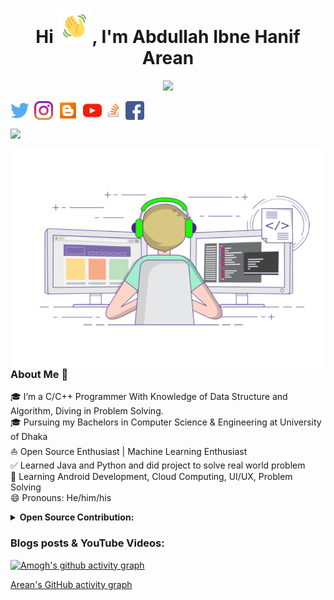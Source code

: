 
<!-- Updating my readme for GitHub-->

<h1 align="center">Hi <img src="https://github.com/AbdullahArean/AbdullahArean/blob/main/Wave.gif" height="55px" width="55px">, I'm Abdullah Ibne Hanif Arean</h1>

<!-- Typing SVG by DenverCoder1 - https://github.com/DenverCoder1/readme-typing-svg -->
<p align="center">
<!--   <a href="https://github.com/DenverCoder1/readme-typing-svg"> -->
    <img src="https://readme-typing-svg.herokuapp.com?color=E22FE4&width=380&height=45&lines=Open-Source+Enthusiast;Learning+In+Public;Empowering+Others;Nice+To+Meet+You+...&center=true"></a>

</p>




<p align="left">
<a href="https://twitter.com/AbdullahArean" target="blank"><img align="center" src="https://github.com/AbdullahArean/AbdullahArean/blob/main/socials/twitter.png" title = "Twitter" alt="" height="30" /></a>
<a href="https://www.linkedin.com/in/abdullaharean/" target="blank"><img align="center" src="https://github.com/mishmanners/MishManners/blob/master/socials/transparent-Linkedin-logo-icon.png" alt="" height="30" /></a>
<a href="https://www.instagram.com/not_sec_c/" target="blank"><img align="center" src="https://github.com/AbdullahArean/AbdullahArean/blob/main/socials/instagram.png" alt="" height="30" /></a>
 <a href="https://www.thoughtsofarean.blogspot.com" target="blank"><img align="center" src="https://github.com/AbdullahArean/AbdullahArean/blob/main/socials/blogger.png" alt="" height="30" /></a>
<a href= "https://www.youtube.com/channel/UCrTNziSAR2lkan4Afm88_lQ" target="blank"><img align="center" src="https://github.com/AbdullahArean/AbdullahArean/blob/main/socials/YouTube.png" alt="" height="30" /></a>
<a href= "https://stackoverflow.com/users/15420466/abdullah-ibne-hanif-arean" target="blank"><img align="center" src="https://github.com/AbdullahArean/AbdullahArean/blob/main/socials/stackoverflow.png" alt="" height="30" /></a>
<!-- <a href="https://leetcode.com/AbdullahArean/" target="blank"><img align="center" src="https://github.com/AbdullahArean/AbdullahArean/blob/main/socials/leetcode.png" alt="" height="30" /></a> -->
<a href="https://www.facebook.com/arean.abdullah" target="blank"><img align="center" src="https://github.com/AbdullahArean/AbdullahArean/blob/main/socials/facebook.png" alt="" height="30" /></a>
</p>

 
![](https://visitor-badge.glitch.me/badge?page_id=AbdullahArean.AbdullahArean)
<br />

<!-- For adding Gif -->
<p><img align="right" alt="GIF" src="https://github.com/AbdullahArean/AbdullahArean/blob/main/areancodes.gif" width="500" height="350" /></p>



### About Me 🚀
🎓 I’m a C/C++ Programmer With Knowledge of Data Structure and Algorithm, Diving in Problem Solving.</br>
🎓 Pursuing my Bachelors in Computer Science & Engineering at University of Dhaka </br>
⛵ Open Source Enthusiast | Machine Learning Enthusiast</br>
✅ Learned Java and Python and did project to solve real world problem</br>
🌱 Learning Android Development, Cloud Computing, UI/UX, Problem Solving</br>
😄 Pronouns: He/him/his</br>



<details>
<h3>Things I code with</h3>
<p>
  <img alt="React" src="https://img.shields.io/badge/-React-45b8d8?style=flat-square&logo=react&logoColor=white" />
  <img alt="Webpack" src="https://img.shields.io/badge/-Webpack-8DD6F9?style=flat-square&logo=webpack&logoColor=white" /> 
  <img alt="Docker" src="https://img.shields.io/badge/-Docker-46a2f1?style=flat-square&logo=docker&logoColor=white" />
  <img alt="github actions" src="https://img.shields.io/badge/-Github_Actions-2088FF?style=flat-square&logo=github-actions&logoColor=white" />
  <img alt="Google Cloud Platform" src="https://img.shields.io/badge/-Google_Cloud_Platform-1a73e8?style=flat-square&logo=google-cloud&logoColor=white" />
  <img alt="TypeScript" src="https://img.shields.io/badge/-TypeScript-007ACC?style=flat-square&logo=typescript&logoColor=white" />
  <img alt="Insomnia" src="https://img.shields.io/badge/-Insomnia-5849BE?style=flat-square&logo=insomnia&logoColor=white" />
  <img alt="Apollo" src="https://img.shields.io/badge/-Apollo%20GraphQL-311C87?style=flat-square&logo=apollo-graphql&logoColor=white" />
  <img alt="Heroku" src="https://img.shields.io/badge/-Heroku-430098?style=flat-square&logo=heroku&logoColor=white" />
  <img alt="redux" src="https://img.shields.io/badge/-Redux-764ABC?style=flat-square&logo=redux&logoColor=white" />
  <img alt="ReactiveX" src="https://img.shields.io/badge/-RxJs-B7178C?style=flat-square&logo=reactivex&logoColor=white" />
  <img alt="GraphQL" src="https://img.shields.io/badge/-GraphQL-E10098?style=flat-square&logo=graphql&logoColor=white" />
  <img alt="Sass" src="https://img.shields.io/badge/-Sass-CC6699?style=flat-square&logo=sass&logoColor=white" />
  <img alt="Styled Components" src="https://img.shields.io/badge/-Styled_Components-db7092?style=flat-square&logo=styled-components&logoColor=white" />
  <img alt="git" src="https://img.shields.io/badge/-Git-F05032?style=flat-square&logo=git&logoColor=white" />
  <img alt="NestJs" src="https://img.shields.io/badge/-NestJs-ea2845?style=flat-square&logo=nestjs&logoColor=white" />
  <img alt="angular" src="https://img.shields.io/badge/-Angular-DD0031?style=flat-square&logo=angular&logoColor=white" />
  <img alt="npm" src="https://img.shields.io/badge/-NPM-CB3837?style=flat-square&logo=npm&logoColor=white" />
  <img alt="html5" src="https://img.shields.io/badge/-HTML5-E34F26?style=flat-square&logo=html5&logoColor=white" />
  <img alt="Brave browser" src="https://img.shields.io/badge/-Brave_Browser-FB542B?style=flat-square&logo=brave&logoColor=white" />
  <img alt="Rollup" src="https://img.shields.io/badge/-Rollup-EC4A3F?style=flat-square&logo=rollup.js&logoColor=white" />
  <img alt="d3js" src="https://img.shields.io/badge/-D3.js-F9A03C?style=flat-square&logo=d3.js&logoColor=white" />
  <img alt="Prettier" src="https://img.shields.io/badge/-Prettier-F7B93E?style=flat-square&logo=prettier&logoColor=white" />
  <img alt="MongoDB" src="https://img.shields.io/badge/-MongoDB-13aa52?style=flat-square&logo=mongodb&logoColor=white" />
  <img alt="Nodejs" src="https://img.shields.io/badge/-Nodejs-43853d?style=flat-square&logo=Node.js&logoColor=white" />
</p>
<details> 
<summary><b>My Projects 🙌</b></summary>
- [War Of Independence-1971(WOI-1971)](https://github.com/AbdullahArean/WOI-1971) - War Of Independence-1971(WOI-1971) is an SDL-based action game written in C language. Simple, clear, and easily customizable code made this game distinctive. Based on the Bangladeshi people's war of independence against Pakistani military forces in 1971. The bravery of the Bangladeshi Freedom Fighters is honored with great reverence in this game.<br>  
- [Hospice-(The Ultimate Hospital Management System)](https://github.com/AbdullahArean/Hospice) - To reduce hastle of managing the financial, hospital administration, and clinical aspects, Hospice-(The Ultimate Hospital Management System) came into existence. It will benefit Hospitals or clinics by increasing Processing Speed and Results, Cost Effective, Reduction in Errors, Data Security and Retrieving Ability, Improved Patient Care with Quality and Compliance.  It is written in Java and used JavaFx for graphics.<br> 
<!-- 
- [GitHub Campus Expert](https://githubcampus.expert/experts) - Campus Experts are student leaders that strive to build diverse and inclusive spaces to learn skills, share their experiences, and build projects together. They can be found across the globe leading in-person and online conferences, meetups, and hackathons, and maintaining open source projects.<br>
- [AWS Community Builder](https://aws.amazon.com/developer/community/community-builders/community-builders-directory/?cb-cards.sort-by=item.additionalFields.cbName&cb-cards.sort-order=asc&awsf.builder-category=*all&awsf.location=*all&awsf.year=*all&cb-cards.q=Mitul&cb-cards.q_operator=AND) – AWS Community builders are very enthusiast about Cloud and they do experiment cloud features and do test some awesome features and enlightens their community <br>
- [Microsoft Learn Student Ambassador]( https://studentambassadors.microsoft.com/en-US/profile/94378 ) - Conducted workshops & webinars on Azure, GitHub & Git etc.<br>
- [Auth0 Ambassador]( https://auth0.com/ambassador-program) – Auth0 Ambassadors are passionate community leaders and they learn Auth0 technologies and share these within his community<br>
- [Postman Student Leader](https://www.postman.com/company/student-program/#student-expert-program)– Postman Student Leaders are Postman Student experts and are passionate about API’s and builds API’s and share the knowledge within his community<br>
- Speaker at  [GDG Cloud Dhaka](https://gdg.community.dev/gdg-cloud-dhaka/) at Devfest 2021  for [Introduction to Cloud Computing, GCP and QWIKLABS](https://youtu.be/_jQH1MH6x5E))<br> -->

</details>


<details open="">
  <summary><b>📈 GitHub Stats</b></summary>
  <p align="center">
    <a href="https://github.com/AbdullahArean/AbdullahArean"><img alt="Streak Stats" src="https://github-readme-streak-stats.herokuapp.com/?user=AbdullahArean&theme=highcontrast"/></a>
    <a href="https://github.com/AbdullahArean/AbdullahArean"><img alt="Mitul's GitHub Stats" src="https://github-readme-stats.vercel.app/api?username=AbdullahArean&show_icons=true&theme=merko" width=55%/></a>
    <a href="https://github.com/AbdullahArean/AbdullahArean"><img alt="Mitul's language used" src="https://github-readme-stats.vercel.app/api/top-langs/?username=AbdullahArean&layout=compact&langs_count=8&theme=gruvbox" width=40%/></a>
  
</details>


<summary><b>Open Source Contribution:</b></summary>
    
- Contributor at [CNCF Glossary Bengali Localization](https://github.com/cncf/glossary/blob/86b606003a7391d30e3c9d57c9e53cbcc22467d8/.github/settings.yml#L110)<br>
<!-- - Maintainer at [Kubernetes Bengali Documentation](https://github.com/kubernetes/website/blob/f376f3be0ca1636be41c179ebfc2f78568751beb/OWNERS_ALIASES#L12) -->
</details>



<!-- <summary><b>Honors & Awards 🏅</b></summary>
<!-- - Became [QWIKLABS]( https://www.qwiklabs.com/) Hall of Fame for completing Google Cloud Labs through QWIKLABS <br>
- Received [ Postman Student Expert](https://api.badgr.io/public/assertions/7sh5kY81RYGBPb1NHLFilw?identity__email=shahriyarAbdullahArean%40gmail.com) badge for completing labs  of Postman <br>
- Selected as a scholarship recipient for [KubeCon + CloudNativeCon](https://events19.linuxfoundation.org/events/kubecon-cloudnativecon-north-america-2019/) <br>
- Became [Postman Student Expert](https://badgr.com/public/assertions/7sh5kY81RYGBPb1NHLFilw?identity__email=shahriyarAbdullahArean%40gmail.com) after completing training on Postman <br>
- Blog shared by Dev Community [Post](https://twitter.com/ThePracticalDev/status/1476840641338527753) -->
<!-- 
</details> -->




  
 <!-- Adding private contributions count to total commits count -->
<!-- ![Anurag's GitHub stats](https://github-readme-stats.vercel.app/api?username=AbdullahArean&count_private=true)--> 
<!-- Showing icons
![Anurag's GitHub stats](https://github-readme-stats.vercel.app/api?username=anuraghazra&show_icons=true)
<!--theme colour change  
<!-- ![Anurag's GitHub stats](https://github-readme-stats.vercel.app/api?username=AbdullahArean&show_icons=true&theme=merko/dark/ radical/ merko/ gruvbox/ tokyonight/ onedark/ cobalt/ synthwave/highcontrast/ dracula) -->



### Blogs posts & YouTube Videos:
<!-- [CKA &amp; CKAD Series &lpar;Part 6&rpar;: Services](https://dev.to/AbdullahArean/cka-ckad-series-part-6-services-pi6)
- [CKA &amp; CKAD Series &lpar;Part 5&rpar;: Networking](https://dev.to/AbdullahArean/cka-ckad-series-part-5-networking-4dpe)
- [Edit your files in vim](https://dev.to/AbdullahArean/edit-your-files-in-vim-2llm)
- [CKA &amp; CKAD Series &lpar;Part 4&rpar;: Deployment &amp; roll out](https://dev.to/AbdullahArean/cka-ckad-series-part-4-deployment-roll-out-1655)
- [CKA &amp; CKAD Series &lpar;Part 3&rpar;: Replication controller &amp; replicaset](https://dev.to/AbdullahArean/cka-ckad-series-part2-replication-controller-replicaset-23lg)
- [Use yaml format for Kubernetes from VS Code extension](https://dev.to/AbdullahArean/use-yaml-format-for-kubernetes-from-vs-code-extension-3n9e)
- [CKA &amp; CKAD Series &lpar;Part2&rpar;: Basics of Yaml &amp; creating a pod using yaml](https://dev.to/AbdullahArean/cka-ckad-series-part2-basics-of-yaml-creating-a-pod-using-yaml-39dh)
- [Install MicroK8s in Ubuntu](https://dev.to/AbdullahArean/install-microk8s-in-ubuntu-3jfj)
- [[Solved] The connection to the server 127.0.0.1:16443 was refused - did you specify the right host or port? &lpar;Ubuntu&rpar;](https://dev.to/AbdullahArean/solved-the-connection-to-the-server-12700116443-was-refused-did-you-specify-the-right-host-or-port-fdp)
- [Kubernetes series &lpar;Part 3&rpar;: Use kubectl](https://dev.to/AbdullahArean/kubernetes-series-part-3-use-kubectl-2ja3) -->


<!-- ### Coding Stats -->
<!--START_SECTION:waka-->
<!-- 
```text
Python   1 hr 29 mins    █████████████████████░░░░   84.55 %
YAML     16 mins         ████░░░░░░░░░░░░░░░░░░░░░   15.45 %
``` -->

<!--END_SECTION:waka-->


<!--..-->

  
 
[![Amogh's github activity graph](https://activity-graph.herokuapp.com/graph?username=AbdullahArean&bg_color=000000&color=3620f7&line=5a0c99&point=1adbce&area=true&hide_border=true)](https://github.com/ashutosh00710/github-readme-activity-graph)
 
 [Arean's GitHub activity graph](https://activity-graph.herokuapp.com/graph?username=AbdullahArean&theme=xcode)
